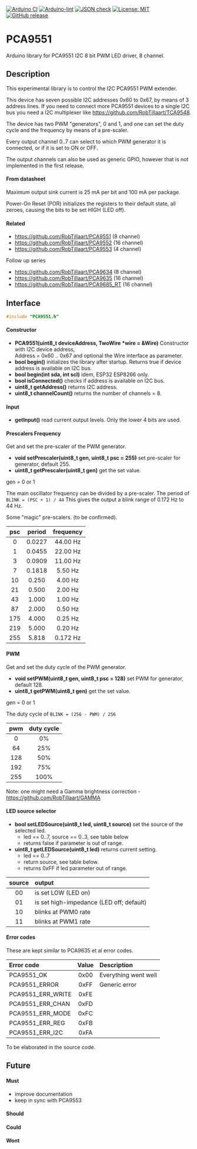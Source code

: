 
[![Arduino CI](https://github.com/RobTillaart/PCA9551/workflows/Arduino%20CI/badge.svg)](https://github.com/marketplace/actions/arduino_ci)
[![Arduino-lint](https://github.com/RobTillaart/PCA9551/actions/workflows/arduino-lint.yml/badge.svg)](https://github.com/RobTillaart/PCA9551/actions/workflows/arduino-lint.yml)
[![JSON check](https://github.com/RobTillaart/PCA9551/actions/workflows/jsoncheck.yml/badge.svg)](https://github.com/RobTillaart/PCA9551/actions/workflows/jsoncheck.yml)
[![License: MIT](https://img.shields.io/badge/license-MIT-green.svg)](https://github.com/RobTillaart/PCA9551/blob/master/LICENSE)
[![GitHub release](https://img.shields.io/github/release/RobTillaart/PCA9551.svg?maxAge=3600)](https://github.com/RobTillaart/PCA9551/releases)


# PCA9551

Arduino library for PCA9551 I2C 8 bit PWM LED driver, 8 channel.


## Description

This experimental library is to control the I2C PCA9551 PWM extender.

This device has seven possible I2C addresses 0x60 to 0x67, 
by means of 3 address lines.
If you need to connect more PCA9551 devices to a single I2C bus you 
need a I2C multiplexer like https://github.com/RobTillaart/TCA9548.

The device has two PWM "generators", 0 and 1, and one can set the 
duty cycle and the frequency by means of a pre-scaler. 

Every output channel 0..7 can select to which PWM generator it is 
connected, or if it is set to ON or OFF.

The output channels can also be used as generic GPIO, however that
is not implemented in the first release.


#### From datasheet

Maximum output sink current is 25 mA per bit and 100 mA per package.

Power-On Reset (POR) initializes the registers to their default state, 
all zeroes, causing the bits to be set HIGH (LED off).


#### Related

- https://github.com/RobTillaart/PCA9551  (8 channel)
- https://github.com/RobTillaart/PCA9552  (16 channel)
- https://github.com/RobTillaart/PCA9553  (4 channel)

Follow up series
- https://github.com/RobTillaart/PCA9634 (8 channel)
- https://github.com/RobTillaart/PCA9635 (16 channel)
- https://github.com/RobTillaart/PCA9685_RT (16 channel)



## Interface

```cpp
#include "PCA9551.h"
```


#### Constructor

- **PCA9551(uint8_t deviceAddress, TwoWire \*wire = &Wire)** Constructor with I2C device address,  
Address = 0x60 .. 0x67 and optional the Wire interface as parameter.
- **bool begin()** initializes the library after startup.
Returns true if device address is available on I2C bus.
- **bool begin(int sda, int scl)**
idem, ESP32 ESP8266 only.
- **bool isConnected()** checks if address is available on I2C bus.
- **uint8_t getAddress()** returns I2C address.
- **uint8_t channelCount()** returns the number of channels = 8.


#### Input

- **getInput()** read current output levels.
Only the lower 4 bits are used.


#### Prescalers Frequency

Get and set the pre-scaler of the PWM generator.

- **void setPrescaler(uint8_t gen, uint8_t psc = 255)** set pre-scaler for generator, default 255.
- **uint8_t getPrescaler(uint8_t gen)** get the set value.

gen = 0 or 1

The main oscillator frequency can be divided by a pre-scaler.
The period of ```BLINK = (PSC + 1) / 44```
This gives the output a blink range of 0.172 Hz to 44 Hz.

Some "magic" pre-scalers.  (to be confirmed).

|  psc  |  period  |  frequency  |
|:-----:|:--------:|:-----------:|
|    0  |  0.0227  |  44.00 Hz   |
|    1  |  0.0455  |  22.00 Hz   |
|    3  |  0.0909  |  11.00 Hz   |
|    7  |  0.1818  |   5.50 Hz   |
|   10  |  0.250   |   4.00 Hz   |
|   21  |  0.500   |   2.00 Hz   |
|   43  |  1.000   |   1.00 Hz   |
|   87  |  2.000   |   0.50 Hz   |
|  175  |  4.000   |   0.25 Hz   |
|  219  |  5.000   |   0.20 Hz   |
|  255  |  5.818   |  0.172 Hz   |


#### PWM

Get and set the duty cycle of the PWM generator.

- **void setPWM(uint8_t gen, uint8_t psc = 128)** set PWM for generator, default 128.
- **uint8_t getPWM(uint8_t gen)** get the set value.

gen = 0 or 1

The duty cycle of ```BLINK = (256 - PWM) / 256```

|  pwm  |  duty cycle  |
|:-----:|:------------:|
|    0  |     0%       |
|   64  |    25%       |
|  128  |    50%       |
|  192  |    75%       |
|  255  |   100%       |

Note: one might need a Gamma brightness correction - https://github.com/RobTillaart/GAMMA


#### LED source selector

- **bool setLEDSource(uint8_t led, uint8_t source)** set the source 
of the selected led.
  - led == 0..7, source == 0..3, see table below
  - returns false if parameter is out of range.
- **uint8_t getLEDSource(uint8_t led)** returns current setting.
  - led == 0..7
  - return source, see table below.
  - returns 0xFF if led parameter out of range. 

|  source  |  output              |
|:--------:|:---------------------|
|    00    |  is set LOW (LED on)
|    01    |  is set high-impedance (LED off; default)
|    10    |  blinks at PWM0 rate
|    11    |  blinks at PWM1 rate


#### Error codes

These are kept similar to PCA9635 et al error codes.

|  Error code             |  Value  |  Description           |
|:------------------------|:-------:|:-----------------------|
|  PCA9551_OK             |   0x00  |  Everything went well
|  PCA9551_ERROR          |   0xFF  |  Generic error
|  PCA9551_ERR_WRITE      |   0xFE  |
|  PCA9551_ERR_CHAN       |   0xFD  |
|  PCA9551_ERR_MODE       |   0xFC  |
|  PCA9551_ERR_REG        |   0xFB  |
|  PCA9551_ERR_I2C        |   0xFA  |

To be elaborated in the source code.


## Future

#### Must

- improve documentation
- keep in sync with PCA9553

#### Should

#### Could

#### Wont


